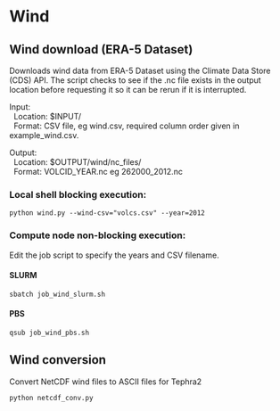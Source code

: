 # Wind

## Wind download (ERA-5 Dataset)

Downloads wind data from ERA-5 Dataset using the Climate Data Store (CDS) API.
The script checks to see if the .nc file exists in the output location before requesting it so it can be rerun if it is interrupted.

Input:  
&nbsp;&nbsp;Location: $INPUT/  
&nbsp;&nbsp;Format: CSV file, eg wind.csv, required column order given in example_wind.csv.  

Output:  
&nbsp;&nbsp;Location: $OUTPUT/wind/nc_files/  
&nbsp;&nbsp;Format: VOLCID_YEAR.nc eg 262000_2012.nc  

### Local shell blocking execution:

```
python wind.py --wind-csv="volcs.csv" --year=2012
```

### Compute node non-blocking execution:
Edit the job script to specify the years and CSV filename.

#### SLURM
```
sbatch job_wind_slurm.sh
```

#### PBS

```
qsub job_wind_pbs.sh
```

## Wind conversion
Convert NetCDF wind files to ASCII files for Tephra2

```
python netcdf_conv.py
```

